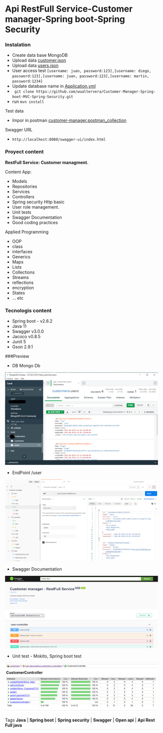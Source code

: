 # Api RestFull Service-Customer manager-Spring boot-Spring Security

### Instalation

* Create data base MongoDB
* Upload data [customer.json](./docs/customers.json)
* Upload data [users.json](./docs/users.json)
* User access test ```[username: juan, password:123],[username: diego, password:123],[username: juan, password:123],[username: martin, password:1234] ```
* Update database name in [Application.yml](./src/main/resources/application.yaml)
* ``` git clone https://github.com/wualtervera/Customer-Manager-Spring-boot-MVC-Spring-Security.git```
* run ```mvn install```

Test data
* Impor in postman [customer-manager.postman_collection](./docs/customer-manager.postman_collection.json
  )

Swagger URL
* ```http://localhost:8080/swagger-ui/index.html```

### Proyect content

**RestFull Service: Customer managment.** 

Content App:
* Models
* Repositories
* Services
* Controllers
* Spring security Http basic
* User role management.
* Unit tests
* Swagger Documentation
* Good coding practices

Applied Programming
* OOP
* class
* interfaces
* Generics
* Maps
* Lists
* Collections
* Streams
* reflections
* encryption
* States
* ... etc

### Tecnologis content

* Spring boot - v2.6.2
* Java 11
* Swagger v3.0.0
* Jacoco v0.8.5
* Junit 5
* Gson 2.9.1


###Preview

* DB Mongo Db

![Response /user](./docs/db-customer-manager.png?raw=true)


* EndPoint /user

![Response /user](./docs/response-endpoint-users-ppi-rest-full-2.png?raw=true)

* Swagger Documentation

![Response /user](./docs/swagger-v3-api-docs.png?raw=true)


* Unit test - Mokito, Spring boot test

![Response /user](./docs/unit-test-customer-controller.png?raw=true)


Tags
**Java** | **Spring boot** | **Spring security** | **Swagger** | **Open api** |  **Api Rest Full java** 
